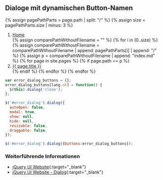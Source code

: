 ## Dialoge mit dynamischen Button-Namen

{% assign pagePathParts = page.path | split: "/" %}
{% assign size = pagePathParts.size | minus: 3 %}

<nav aria-label="breadcrumb">
  <ol class="breadcrumb">
    <li class="breadcrumb-item"><a href="{{ "/" | relative_url }}">Home</a></li>
{% assign comparePathWithoutFilename = "" %}
{% for i in (0..size) %}
  {% assign comparePathWithoutFilename = comparePathWithoutFilename | append: pagePathParts[i] | append: "/" %}
  {% assign p = comparePathWithoutFilename | append: "index.md" %}
  {% for page in site.pages %}
    {% if page.path == p %}
      <li class="breadcrumb-item"><a href="/{{ comparePathWithoutFilename }}">{{ page.title }}</a></li>
    {% endif %}
  {% endfor %}
{% endfor %}
  </ol>
</nav>


```javascript
var error_dialog_buttons = {};
error_dialog_buttons[lang.ok] = function() {
  $(this).dialog('close');
};

$('#error_dialog').dialog({
  autoOpen: false,
  modal: true,
  show: null,
  hide: null,
  resizable: false,
  draggable: false,
});

$('#error_dialog').dialog({buttons:error_dialog_buttons});
```

### Weiterführende Informationen

- [jQuery UI Website](https://jqueryui.com/){:target="_blank"}
- [jQuery UI Website - Dialog](https://jqueryui.com/dialog/){:target="_blank"}
